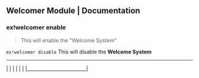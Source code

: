 ## Welcomer Module | Documentation


### ex!welcomer enable
> This will enable the "Welcome System"



```ex!welcomer disable``` 
This will disable the __Welcome System__

___________________________
|                         |
|                         |
|                         |
|_________________________|
